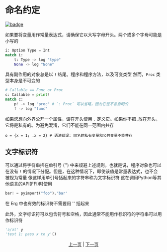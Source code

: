 # 命名约定

[![badge](https://img.shields.io/endpoint.svg?url=https%3A%2F%2Fgezf7g7pd5.execute-api.ap-northeast-1.amazonaws.com%2Fdefault%2Fsource_up_to_date%3Fowner%3Derg-lang%26repos%3Derg%26ref%3Dmain%26path%3Ddoc/EN/syntax/20_naming_rule.md%26commit_hash%3D06f8edc9e2c0cee34f6396fd7c64ec834ffb5352)](https://gezf7g7pd5.execute-api.ap-northeast-1.amazonaws.com/default/source_up_to_date?owner=erg-lang&repos=erg&ref=main&path=doc/EN/syntax/20_naming_rule.md&commit_hash=06f8edc9e2c0cee34f6396fd7c64ec834ffb5352)

如果要将变量用作常量表达式，请确保它以大写字母开头。两个或多个字母可能是小写的

```python
i: Option Type = Int
match i:
    t: Type -> log "type"
    None -> log "None"
```

具有副作用的对象总是以 `!` 结尾。程序和程序方法，以及可变类型
然而，`Proc` 类型本身是不可变的

```python
# Callable == Func or Proc
c: Callable = print!
match c:
    p! -> log "proc" # `: Proc` 可以省略，因为它是不言自明的
    f -> log "func"
```

如果您想向外界公开一个属性，请在开头使用 `.` 定义它。如果你不把`.`放在开头，它将是私有的。为避免混淆，它们不能在同一范围内共存

```python,compile_fail
o = {x = 1; .x = 2} # 语法错误: 同名的私有变量和公共变量不能共存
```

## 文字标识符

可以通过将字符串括在单引号 ('') 中来规避上述规则。也就是说，程序对象也可以在没有 `!` 的情况下分配。但是，在这种情况下，即使该值是常量表达式，也不会被视为常量
像这样用单引号括起来的字符串称为文字标识符
这在调用Python等其他语言的API(FFI)时使用

```python
bar! = pyimport("foo").'bar'
```

在 Erg 中也有效的标识符不需要用 '' 括起来

此外，文字标识符可以包含符号和空格，因此通常不能用作标识符的字符串可以用作标识符

```python
'∂/∂t' y
'test 1: pass x to y'()
```

<p align='center'>
    <a href='./19_visibility.md'>上一页</a> | <a href='./21_lambda.md'>下一页</a>
</p>